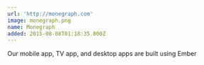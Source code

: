 ```yaml
---
url: 'http://monegraph.com'
image: monegraph.png
name: Monegraph
added: 2015-08-08T01:18:35.000Z
---
```

Our mobile app, TV app, and desktop apps are built using Ember